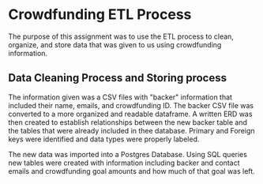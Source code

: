 # Crowdfunding ETL Process

The purpose of this assignment was to use the ETL process to clean, organize, and store data that was given to us using crowdfunding information.

## Data Cleaning Process and Storing process

The information given was a CSV files with "backer" information that included their name, emails, and crowdfunding ID. The backer CSV file was converted to a more organized and readable dataframe. A written ERD was then created to establish relationships between the new backer table and the tables that were already included in thee database. Primary and Foreign keys were identified and data types were properly labeled.

The new data was imported into a Postgres Database. Using SQL queries new tables were created with information including backer and contact emails and crowdfunding goal amounts and how much of that goal was left.



